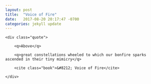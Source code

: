 ```yaml
---
layout: post
title:  "Voice of Fire"
date:   2017-08-20 20:17:47 -0700
categories: jekyll update
---
```


<div id="american-gods" class="quote-wrapper">

	<div class="quote">

		<q>Above</q>

		<q>great constellations wheeled to which our bonfire sparks ascended in their tiny mimicry</q>

		<cite class="book">&#8212; Voice of Fire</cite>

	</div>

</div>